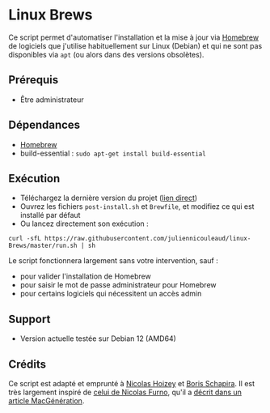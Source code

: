 # Linux Brews

Ce script permet d'automatiser l'installation et la mise à jour via [Homebrew](https://brew.sh "Homebrew — The missing package manager for macOS (or Linux)") de logiciels que j'utilise habituellement sur Linux (Debian) et qui ne sont pas disponibles via `apt` (ou alors dans des versions obsolètes).

## Prérequis

- Être administrateur

## Dépendances

- [Homebrew](https://brew.sh "Homebrew — The missing package manager for macOS (or Linux)")
- build-essential : `sudo apt-get install build-essential`

## Exécution

- Téléchargez la dernière version du projet ([lien direct](https://github.com/juliennicouleaud/linux-Brews/archive/master.zip))
- Ouvrez les fichiers `post-install.sh` et `Brewfile`, et modifiez ce qui est installé par défaut
- Ou lancez directement son exécution :

```shell
curl -sfL https://raw.githubusercontent.com/juliennicouleaud/linux-Brews/master/run.sh | sh
```

Le script fonctionnera largement sans votre intervention, sauf :

- pour valider l'installation de Homebrew
- pour saisir le mot de passe administrateur pour Homebrew
- pour certains logiciels qui nécessitent un accès admin

## Support

- Version actuelle testée sur Debian 12 (AMD64)

## Crédits

Ce script est adapté et emprunté à [Nicolas Hoizey](https://github.com/nhoizey/macOS-init) et [Boris Schapira](https://github.com/borisschapira/macOS-init). Il est très largement inspiré de [celui de Nicolas Furno](https://github.com/nicolinuxfr/macOS-post-installation), qu'il a [décrit dans un article MacGénération](https://www.macg.co/logiciels/2017/01/un-script-pour-configurer-automatiquement-un-nouveau-mac-96652).
